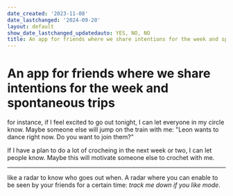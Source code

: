 ```yaml
---
date_created: '2023-11-08'
date_lastchanged: '2024-09-20'
layout: default
show_date_lastchanged_updatedauto: YES, NO, NO
title: An app for friends where we share intentions for the week and spontaneous trips
---
```

# An app for friends where we share intentions for the week and spontaneous trips

for instance, if I feel excited to go out tonight, I can let everyone in my circle know. Maybe someone else will jump on the train with me: "Leon wants to dance right now. Do you want to join them?"

If I have a plan to do a lot of crocheing in the next week or two, I can let people know. Maybe this will motivate someone else to crochet with me. 

______
like a radar to know who goes out when. A radar where you can enable to be seen by your friends for a certain time: *track me down if you like mode*. 